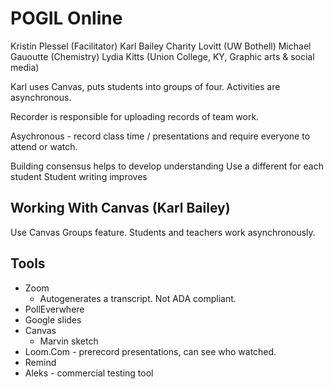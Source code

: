 # POGIL Online

Kristin Plessel (Facilitator)
Karl Bailey
Charity Lovitt (UW Bothell)
Michael Gauoutte (Chemistry)
Lydia Kitts (Union College, KY, Graphic arts & social media)

Karl uses Canvas, puts students into groups of four. Activities are asynchronous.

Recorder is responsible for uploading records of team work.

Asychronous - record class time / presentations and require everyone to attend or watch.

Building consensus helps to develop understanding
Use a different for each student
Student writing improves

## Working With Canvas (Karl Bailey)

Use Canvas Groups feature.
Students and teachers work asynchronously.

## Tools

* Zoom
  - Autogenerates a transcript. Not ADA compliant.
* PollEverwhere
* Google slides
* Canvas
  - Marvin sketch
* Loom.Com - prerecord presentations, can see who watched.
* Remind
* Aleks - commercial testing tool
